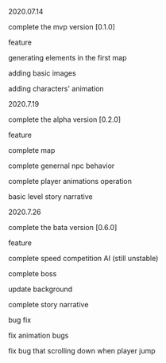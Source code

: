 2020.07.14

complete the mvp version [0.1.0]

feature 

generating elements in the first map

adding basic images

adding characters' animation

2020.7.19

complete the alpha version [0.2.0]

feature 

complete map

complete genernal npc behavior

complete player animations operation

basic level story narrative


2020.7.26 

complete the bata version [0.6.0]

feature 

complete speed competition AI (still unstable)

complete boss

update background

complete story narrative

bug fix

fix animation bugs

fix bug that scrolling down when player jump
